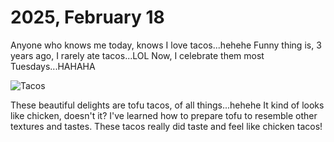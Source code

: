 # 2025, February 18

Anyone who knows me today, knows I love tacos...hehehe Funny thing is, 3 years ago, I rarely ate tacos...LOL Now, I celebrate them most Tuesdays...HAHAHA

![Tacos](/photos/photo-a-day/2025/02/media/IMG_6256.jpeg)

These beautiful delights are tofu tacos, of all things...hehehe It kind of looks like chicken, doesn't it? I've learned how to prepare tofu to resemble other textures and tastes. These tacos really did taste and feel like chicken tacos!